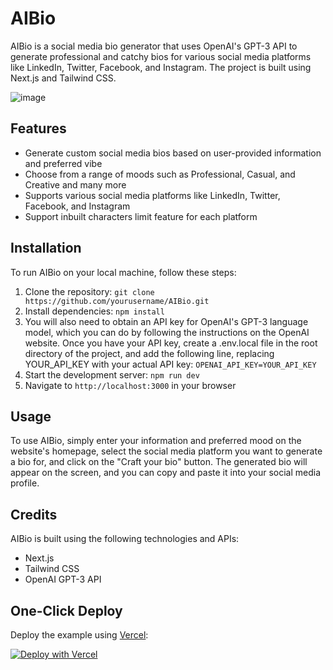 # AIBio

AIBio is a social media bio generator that uses OpenAI's GPT-3 API to generate professional and catchy bios for various social media platforms like LinkedIn, Twitter, Facebook, and Instagram. The project is built using Next.js and Tailwind CSS.

![image](https://user-images.githubusercontent.com/1321311/221399259-9f97f83e-0c13-45e6-b226-4a7a38e4264b.png)

## Features

- Generate custom social media bios based on user-provided information and preferred vibe
- Choose from a range of moods such as Professional, Casual, and Creative and many more
- Supports various social media platforms like LinkedIn, Twitter, Facebook, and Instagram
- Support inbuilt characters limit feature for each platform

## Installation

To run AIBio on your local machine, follow these steps:

1. Clone the repository: `git clone https://github.com/yourusername/AIBio.git`
2. Install dependencies: `npm install`
3. You will also need to obtain an API key for OpenAI's GPT-3 language model, which you can do by following the instructions on the OpenAI website. Once you have your    API key, create a .env.local file in the root directory of the project, and add the following line, replacing YOUR_API_KEY with your actual API key:
   `OPENAI_API_KEY=YOUR_API_KEY`
4. Start the development server: `npm run dev`
5. Navigate to `http://localhost:3000` in your browser

## Usage

To use AIBio, simply enter your information and preferred mood on the website's homepage, select the social media platform you want to generate a bio for, and click on the "Craft your bio" button. The generated bio will appear on the screen, and you can copy and paste it into your social media profile.


## Credits

AIBio is built using the following technologies and APIs:

- Next.js
- Tailwind CSS
- OpenAI GPT-3 API

## One-Click Deploy

Deploy the example using [Vercel](https://vercel.com?utm_source=github&utm_medium=readme&utm_campaign=vercel-examples):

[![Deploy with Vercel](https://vercel.com/button)](https://vercel.com/new/clone?repository-url=https://github.com/deepakb/ai-bio&env=API_KEY&project-name=AIBio&repo-name=ai-bio)
